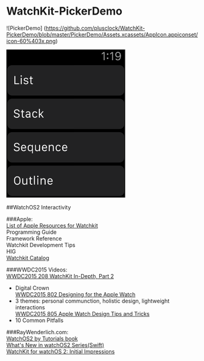 # WatchKit-PickerDemo
![PickerDemo] (https://github.com/plusclock/WatchKit-PickerDemo/blob/master/PickerDemo/Assets.xcassets/AppIcon.appiconset/icon-60%403x.png) 

![pickerDemo](https://github.com/plusclock/WatchKit-PickerDemo/blob/master/pickerDemo.gif)

##WatchOS2 Interactivity

###Apple:  
[List of Apple Resources for Watchkit](https://developer.apple.com/watchkit/)  
Programming Guide  
Framework Reference  
Watchkit Development Tips  
HIG  
[Watchkit Catalog](https://developer.apple.com/library/ios/samplecode/WKInterfaceCatalog/Introduction/Intro.html)  


###WWDC2015 Videos:  
[WWDC2015 208 WatchKit In-Depth, Part 2](https://developer.apple.com/videos/play/wwdc2015-208/)  
- Digital Crown  
[WWDC2015 802 Designing for the Apple Watch](https://developer.apple.com/videos/play/wwdc2015-802/)  
- 3 themes: personal communction, holistic design, lightweight interactions  
[WWDC2015 805 Apple Watch Design Tips and Tricks](https://developer.apple.com/videos/play/wwdc2015-805/)  
- 10 Common Pitfalls


###RayWenderlich.com:  
[WatchOS2 by Tutorials book](http://www.raywenderlich.com/store/watchos-2-by-tutorials)  
[What's New in watchOS2 Series(Swift)](http://www.raywenderlich.com/video-tutorials#watchos2)  
[WatchKit for watchOS 2: Initial Impressions](http://www.raywenderlich.com/108415/watchkit-for-watchos-2)  
